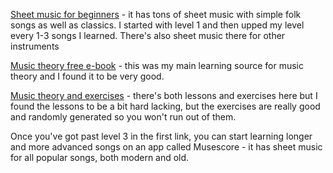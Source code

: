 [Sheet music for beginners](https://makingmusicfun.net/htm/printit_piano_sheet_music_index) - it has tons of sheet music with simple folk songs as well as classics. I started with level 1 and then upped my level every 1-3 songs I learned. There's also sheet music there for other instruments

[Music theory free e-book](https://musictheory.pugetsound.edu/mt21c/MusicTheory.html) - this was my main learning source for music theory and I found it to be very good.

[Music theory and exercises](https://www.musictheory.net/) - there's both lessons and exercises here but I found the lessons to be a bit hard lacking, but the exercises are really good and randomly generated so you won't run out of them.

Once you've got past level 3 in the first link, you can start learning longer and more advanced songs on an app called Musescore - it has sheet music for all popular songs, both modern and old.